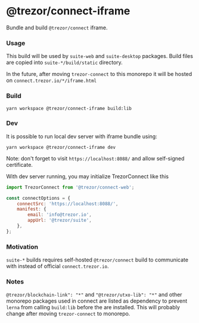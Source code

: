 # @trezor/connect-iframe

Bundle and build `@trezor/connect` iframe.

### Usage

This build will be used by `suite-web` and `suite-desktop` packages.
Build files are copied into `suite-*/build/static` directory.

<!-- docs-todo: almost there-->

In the future, after moving `trezor-connect` to this monorepo it will be hosted on `connect.trezor.io/*/iframe.html`

### Build

`yarn workspace @trezor/connect-iframe build:lib`

### Dev

It is possible to run local dev server with iframe bundle using:

`yarn workspace @trezor/connect-iframe dev`

Note: don't forget to visit `https://localhost:8088/` and allow self-signed certificate.

With dev server running, you may initialize TrezorConnect like this

```js
import TrezorConnect from '@trezor/connect-web';

const connectOptions = {
    connectSrc: 'https://localhost:8088/',
    manifest: {
        email: 'info@trezor.io',
        appUrl: '@trezor/suite',
    },
};
```

### Motivation

<!-- docs-todo: expand on why iframe exists -->

`suite-*` builds requires self-hosted `@trezor/connect` build to communicate with instead of official `connect.trezor.io`.

### Notes

`@trezor/blockchain-link": "*"` and `"@trezor/utxo-lib": "*"` and other monorepo packages used in connect are listed as dependency to prevent `lerna` from calling `build:lib` before the are installed. This will probably change after moving `trezor-connect` to monorepo.
